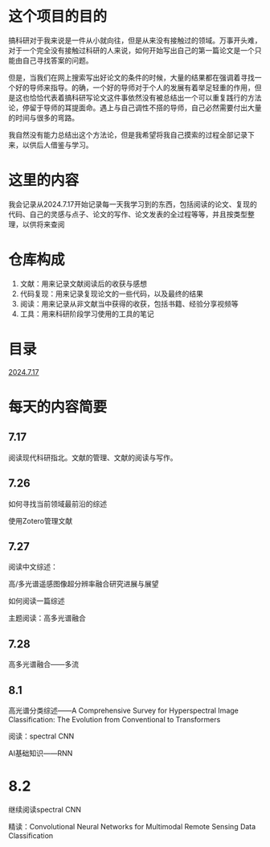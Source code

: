 # 这个项目的目的

搞科研对于我来说是一件从小就向往，但是从来没有接触过的领域。万事开头难，对于一个完全没有接触过科研的人来说，如何开始写出自己的第一篇论文是一个只能由自己寻找答案的问题。

但是，当我们在网上搜索写出好论文的条件的时候，大量的结果都在强调着寻找一个好的导师来指导。的确，一个好的导师对于个人的发展有着举足轻重的作用，但是这也恰恰代表着搞科研写论文这件事依然没有被总结出一个可以重复践行的方法论，停留于导师的耳提面命。遇上与自己调性不搭的导师，自己必然需要付出大量的时间与很多的弯路。

我自然没有能力总结出这个方法论，但是我希望将我自己摸索的过程全部记录下来，以供后人借鉴与学习。

# 这里的内容

我会记录从2024.7.17开始记录每一天我学习到的东西，包括阅读的论文、复现的代码、自己的灵感与点子、论文的写作、论文发表的全过程等等，并且按类型整理，以供将来查阅

# 仓库构成

1. 文献：用来记录文献阅读后的收获与感想
2. 代码复现：用来记录复现论文的一些代码，以及最终的结果
3. 阅读：用来记录从非文献当中获得的收获，包括书籍、经验分享视频等
4. 工具：用来科研阶段学习使用的工具的笔记

# 目录

[2024.7.17](#2024.7.17)



# 每天的内容简要

## 7.17

阅读现代科研指北。文献的管理、文献的阅读与写作。

## 7.26

如何寻找当前领域最前沿的综述

使用Zotero管理文献

## 7.27 

阅读中文综述：

高/多光谱遥感图像超分辨率融合研究进展与展望

如何阅读一篇综述

主题阅读：高多光谱融合

## 7.28

高多光谱融合——多流

## 8.1

高光谱分类综述——A Comprehensive Survey for Hyperspectral Image Classification: The Evolution from Conventional to Transformers

阅读：spectral CNN

AI基础知识——RNN

# 8.2

继续阅读spectral CNN

精读：Convolutional Neural Networks for Multimodal Remote Sensing Data Classification
